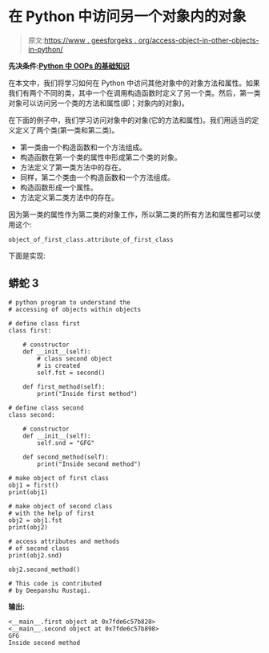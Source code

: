 # 在 Python 中访问另一个对象内的对象

> 原文:[https://www . geesforgeks . org/access-object-in-other-objects-in-python/](https://www.geeksforgeeks.org/access-object-within-another-objects-in-python/)

**先决条件:**[**Python 中 OOPs 的基础知识**](https://www.geeksforgeeks.org/python-classes-and-objects/)

在本文中，我们将学习如何在 Python 中访问其他对象中的对象方法和属性。如果我们有两个不同的类，其中一个在调用构造函数时定义了另一个类。然后，第一类对象可以访问另一个类的方法和属性(即；对象内的对象)。

在下面的例子中，我们学习访问对象中的对象(它的方法和属性)。我们用适当的定义定义了两个类(第一类和第二类)。

*   第一类由一个构造函数和一个方法组成。
*   构造函数在第一个类的属性中形成第二个类的对象。
*   方法定义了第一类方法中的存在。
*   同样，第二个类由一个构造函数和一个方法组成。
*   构造函数形成一个属性。
*   方法定义第二类方法中的存在。

因为第一类的属性作为第二类的对象工作，所以第二类的所有方法和属性都可以使用这个:

```
object_of_first_class.attribute_of_first_class

```

下面是实现:

## 蟒蛇 3

```
# python program to understand the 
# accessing of objects within objects

# define class first
class first:

    # constructor
    def __init__(self):
        # class second object
        # is created
        self.fst = second()

    def first_method(self):
        print("Inside first method")

# define class second
class second:

    # constructor
    def __init__(self):
        self.snd = "GFG"

    def second_method(self):
        print("Inside second method")

# make object of first class
obj1 = first()
print(obj1)

# make object of second class
# with the help of first
obj2 = obj1.fst
print(obj2)

# access attributes and methods 
# of second class
print(obj2.snd)

obj2.second_method()

# This code is contributed
# by Deepanshu Rustagi.
```

**输出:**

```
<__main__.first object at 0x7fde6c57b828>
<__main__.second object at 0x7fde6c57b898>
GFG  
Inside second method

```